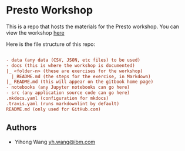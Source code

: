 # Presto Workshop

This is a repo that hosts the materials for the Presto workshop. You can view the workshop
[here](https://yhwang.github.io/presto-intro)

Here is the file structure of this repo:
```ini

- data (any data (CSV, JSON, etc files) to be used)
- docs (this is where the workshop is documented)
|_ <folder-n> (these are exercises for the workshop)
  |_README.md (the steps for the exercise, in Markdown)
|_ README.md (this will appear on the gitbook home page)
- notebooks (any Jupyter notebooks can go here)
- src (any application source code can go here)
.mkdocs.yaml (configuration for mkdocs)
.travis.yaml (runs markdownlint by default)
README.md (only used for GitHub.com)
```

## Authors
- Yihong Wang yh.wang@ibm.com

